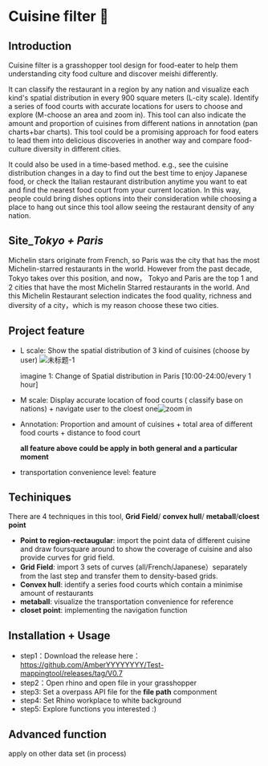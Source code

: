 #  Cuisine filter :shallow_pan_of_food:
## Introduction
Cuisine filter is a grasshopper tool design for food-eater to help them understanding city food culture and discover meishi differently.

It can classify the restaurant in a region by any nation and visualize each kind's spatial distribution in every 900 square meters (L-city scale). Identify a series of food courts with accurate locations for users to choose and explore (M-choose an area and zoom in). This tool can also indicate the amount and proportion of cuisines from different nations in annotation (pan charts+bar charts). This tool could be a promising approach for food eaters to lead them into delicious discoveries in another way and compare food-culture diversity in different cities. 

It could also be used in a time-based method. e.g., see the cuisine distribution changes in a day to find out the best time to enjoy Japanese food, or check the Italian restaurant distribution anytime you want to eat and find the nearest food court from your current location.  In this way, people could bring dishes options into their consideration while choosing a place to hang out since this tool allow seeing the restaurant density of any nation. 
## Site_*Tokyo + Paris*
Michelin stars originate from French, so Paris was the city that has the most Michelin-starred restaurants in the world. However from the past decade, Tokyo takes over this position, and now， Tokyo and Paris are the top 1 and 2 cities that have the most Michelin Starred restaurants in the world. And this Michelin Restaurant selection indicates the food quality, richness and diversity of a city，which is my reason choose these two cities. 
## Project feature
- L scale: Show the spatial distribution of 3 kind of cuisines (choose by user) ![未标题-1](https://user-images.githubusercontent.com/88841215/135042293-e28d1e8a-b143-4d45-81b9-edabc74b76f9.gif)

  imagine 1: Change of Spatial distribution in Paris [10:00-24:00/every 1 hour]
- M scale: Display accurate location of food courts ( classify base on nations) + navigate user to the cloest one![zoom in](https://user-images.githubusercontent.com/88841215/134680086-ef708a9a-f6af-46c3-873c-671d37faa287.png)

- Annotation: Proportion and amount of cuisines + total area of different food courts + distance to food court
  
  **all feature above could be apply in both general and a particular moment**
- transportation convenience level: feature
## Techiniques
There are 4 techniques in this tool, **Grid Field**/ **convex hull**/ **metaball**/**cloest point**
- **Point to region-rectaugular**: 
  import the point data of different cuisine and draw foursquare around to show the coverage of cuisine and also provide curves for grid field.
- **Grid Field**:
  import 3 sets of curves (all/French/Japanese）separately from the last step and transfer them to density-based grids.
- **Convex hull**:
  identify a series food courts which contain a minimise amount of restaurants
- **metaball**: 
  visualize the transportation convenience for reference
- **closet point**:
  implementing the navigation function
## Installation + Usage
- step1：Download the release here：https://github.com/AmberYYYYYYYY/Test-mappingtool/releases/tag/V0.7
- step2：Open rhino and open file in your grasshopper
- step3: Set a overpass API file for the **file path** componment
- step4: Set Rhino workplace to white background
- step5: Explore functions you interested :)
## Advanced function
apply on other data set (in process)



